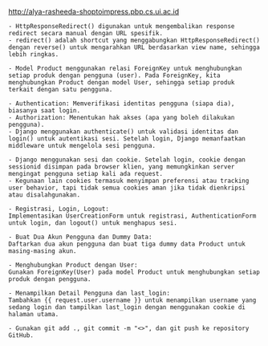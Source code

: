 http://alya-rasheeda-shoptoimpress.pbp.cs.ui.ac.id

<!-- Apa perbedaan antara HttpResponseRedirect() dan redirect() -->
    - HttpResponseRedirect() digunakan untuk mengembalikan response redirect secara manual dengan URL spesifik.
    - redirect() adalah shortcut yang menggabungkan HttpResponseRedirect() dengan reverse() untuk mengarahkan URL berdasarkan view name, sehingga lebih ringkas.

<!-- Jelaskan cara kerja penghubungan model Product dengan User! -->
    - Model Product menggunakan relasi ForeignKey untuk menghubungkan setiap produk dengan pengguna (user). Pada ForeignKey, kita menghubungkan Product dengan model User, sehingga setiap produk terkait dengan satu pengguna.

<!-- Apa perbedaan antara authentication dan authorization, apakah yang dilakukan saat pengguna login? Jelaskan bagaimana Django mengimplementasikan kedua konsep tersebut. -->
    - Authentication: Memverifikasi identitas pengguna (siapa dia), biasanya saat login.
    - Authorization: Menentukan hak akses (apa yang boleh dilakukan pengguna).
    - Django menggunakan authenticate() untuk validasi identitas dan login() untuk autentikasi sesi. Setelah login, Django memanfaatkan middleware untuk mengelola sesi pengguna.

<!-- Bagaimana Django mengingat pengguna yang telah login? Jelaskan kegunaan lain dari cookies dan apakah semua cookies aman digunakan? -->
    - Django menggunakan sesi dan cookie. Setelah login, cookie dengan sessionid disimpan pada browser klien, yang memungkinkan server mengingat pengguna setiap kali ada request.
    - Kegunaan lain cookies termasuk menyimpan preferensi atau tracking user behavior, tapi tidak semua cookies aman jika tidak dienkripsi atau disalahgunakan.

<!-- Jelaskan bagaimana cara kamu mengimplementasikan checklist di atas secara step-by-step (bukan hanya sekadar mengikuti tutorial). -->
    - Registrasi, Login, Logout:
    Implementasikan UserCreationForm untuk registrasi, AuthenticationForm untuk login, dan logout() untuk menghapus sesi.
    
    - Buat Dua Akun Pengguna dan Dummy Data:
    Daftarkan dua akun pengguna dan buat tiga dummy data Product untuk masing-masing akun.
    
    - Menghubungkan Product dengan User:
    Gunakan ForeignKey(User) pada model Product untuk menghubungkan setiap produk dengan pengguna.
    
    - Menampilkan Detail Pengguna dan last_login:
    Tambahkan {{ request.user.username }} untuk menampilkan username yang sedang login dan tampilkan last_login dengan menggunakan cookie di halaman utama.

    - Gunakan git add ., git commit -m "<>", dan git push ke repository GitHub.